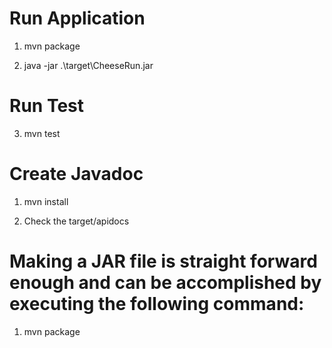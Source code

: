 # Run Application
1. mvn package

2. java -jar .\target\CheeseRun.jar

# Run Test
3. mvn test

# Create Javadoc
1. mvn install

2. Check the target/apidocs

# Making a JAR file is straight forward enough and can be accomplished by executing the following command:
1. mvn package
